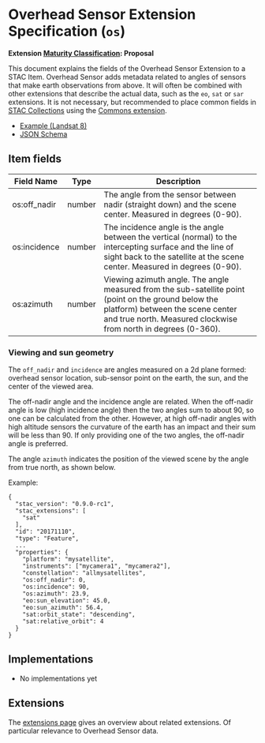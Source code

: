# Overhead Sensor Extension Specification (`os`)

**Extension [Maturity Classification](../README.md#extension-maturity): Proposal**

This document explains the fields of the Overhead Sensor Extension to a STAC Item. Overhead Sensor adds metadata related to angles of sensors that make earth observations from above. It will often be combined with other extensions that describe the actual data, such as the `eo`, `sat` or `sar` extensions. It is not necessary, but recommended to place common fields in [STAC Collections](../../collection-spec/collection-spec.md) using the [Commons extension](../commons/).

- [Example (Landsat 8)](examples/example-landsat8.json)
- [JSON Schema](json-schema/schema.json)

## Item fields

| Field Name       | Type                     | Description |
| ---------------- | ------------------------ | ----------- |
| os:off_nadir     | number                   | The angle from the sensor between nadir (straight down) and the scene center. Measured in degrees (0-90). |
| os:incidence       | number        | The incidence angle is the angle between the vertical (normal) to the intercepting surface and the line of sight back to the satellite at the scene center. Measured in degrees (0-90). |
| os:azimuth       | number                   | Viewing azimuth angle. The angle measured from the sub-satellite point (point on the ground below the platform) between the scene center and true north. Measured clockwise from north in degrees (0-360). |

### Viewing and sun geometry

The `off_nadir` and `incidence` are angles measured on a 2d plane formed: overhead sensor location, sub-sensor point on the earth, the sun, and the center of the viewed area.

The off-nadir angle and the incidence angle are related. When the off-nadir angle is low (high incidence angle) then the two angles sum to about 90, so one can be calculated from the other. However, at high off-nadir angles with high altitude sensors the curvature of the earth has an impact and their sum will be less than 90. If only providing one of the two angles, the off-nadir angle is preferred.

The angle `azimuth` indicates the position of the viewed scene by the angle from true north, as shown below.


Example:
```
{
  "stac_version": "0.9.0-rc1",
  "stac_extensions": [
    "sat"
  ],
  "id": "20171110",
  "type": "Feature",
  ...
  "properties": {
    "platform": "mysatellite",
    "instruments": ["mycamera1", "mycamera2"],
    "constellation": "allmysatellites",
    "os:off_nadir": 0,
    "os:incidence": 90,
    "os:azimuth": 23.9,
    "eo:sun_elevation": 45.0,
    "eo:sun_azimuth": 56.4,
    "sat:orbit_state": "descending",
    "sat:relative_orbit": 4
  }
}
```

## Implementations

- No implementations yet

## Extensions

The [extensions page](../README.md) gives an overview about related extensions. Of particular relevance to Overhead Sensor data.